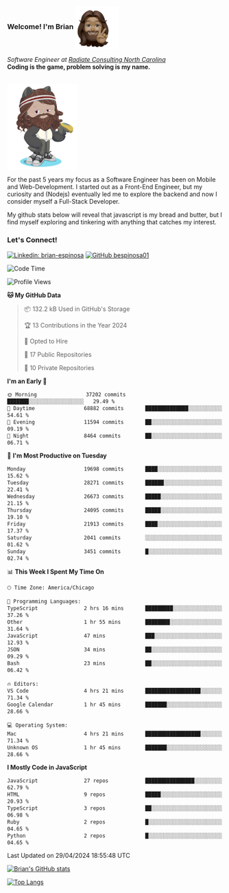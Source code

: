 ###  Welcome! I'm Brian <img align="center" src="https://github.com/bespinosa01/bespinosa01/blob/main/assets/peace-animoji.png" height="100" /></h2>
<p><em>Software Engineer at <a href="https://www.radiateconsulting.coop/north-carolina-tech-coop">Radiate Consulting North Carolina</a>
 <br/>
<!-- </br>Developer Consultant at <a href="https://codethedream.org/">Code The Dream</a> -->
</em> <b>Coding is the game, problem solving is my name.</b></p>

<br/>


 <img align="center" src="https://github.com/bespinosa01/bespinosa01/blob/main/assets/octo-me.png" height="200" /> 
 <p>
 For the past 5 years my focus as a Software Engineer has been on Mobile and Web-Development. I started out as a Front-End Engineer, but my curiosity and (Nodejs) eventually led me to explore the backend and now I consider myself a Full-Stack Developer.
</p>
<p>
 My github stats below will reveal that javascript is my bread and butter, but I find myself exploring and tinkering with anything that catches my interest. 
 </p>
 
 
### Let's Connect!

[![Linkedin: brian-espinosa](https://img.shields.io/badge/-brian--espinosa-blue?style=flat-square&logo=Linkedin&logoColor=white&link=https://www.linkedin.com/in/brian-espinosa/)](https://www.linkedin.com/in/brian-espinosa/)
[![GitHub bespinosa01](https://img.shields.io/github/followers/bespinosa01?label=follow&style=social)](https://github.com/bespinosa01)



<!--START_SECTION:waka-->
![Code Time](http://img.shields.io/badge/Code%20Time-1%2C495%20hrs%2021%20mins-blue)

![Profile Views](http://img.shields.io/badge/Profile%20Views-0-blue)

**🐱 My GitHub Data** 

> 📦 132.2 kB Used in GitHub's Storage 
 > 
> 🏆 13 Contributions in the Year 2024
 > 
> 💼 Opted to Hire
 > 
> 📜 17 Public Repositories 
 > 
> 🔑 10 Private Repositories 
 > 
**I'm an Early 🐤** 

```text
🌞 Morning                37202 commits       ███████░░░░░░░░░░░░░░░░░░   29.49 % 
🌆 Daytime                68882 commits       ██████████████░░░░░░░░░░░   54.61 % 
🌃 Evening                11594 commits       ██░░░░░░░░░░░░░░░░░░░░░░░   09.19 % 
🌙 Night                  8464 commits        ██░░░░░░░░░░░░░░░░░░░░░░░   06.71 % 
```
📅 **I'm Most Productive on Tuesday** 

```text
Monday                   19698 commits       ████░░░░░░░░░░░░░░░░░░░░░   15.62 % 
Tuesday                  28271 commits       ██████░░░░░░░░░░░░░░░░░░░   22.41 % 
Wednesday                26673 commits       █████░░░░░░░░░░░░░░░░░░░░   21.15 % 
Thursday                 24095 commits       █████░░░░░░░░░░░░░░░░░░░░   19.10 % 
Friday                   21913 commits       ████░░░░░░░░░░░░░░░░░░░░░   17.37 % 
Saturday                 2041 commits        ░░░░░░░░░░░░░░░░░░░░░░░░░   01.62 % 
Sunday                   3451 commits        █░░░░░░░░░░░░░░░░░░░░░░░░   02.74 % 
```


📊 **This Week I Spent My Time On** 

```text
🕑︎ Time Zone: America/Chicago

💬 Programming Languages: 
TypeScript               2 hrs 16 mins       █████████░░░░░░░░░░░░░░░░   37.26 % 
Other                    1 hr 55 mins        ████████░░░░░░░░░░░░░░░░░   31.64 % 
JavaScript               47 mins             ███░░░░░░░░░░░░░░░░░░░░░░   12.93 % 
JSON                     34 mins             ██░░░░░░░░░░░░░░░░░░░░░░░   09.29 % 
Bash                     23 mins             ██░░░░░░░░░░░░░░░░░░░░░░░   06.42 % 

🔥 Editors: 
VS Code                  4 hrs 21 mins       ██████████████████░░░░░░░   71.34 % 
Google Calendar          1 hr 45 mins        ███████░░░░░░░░░░░░░░░░░░   28.66 % 

💻 Operating System: 
Mac                      4 hrs 21 mins       ██████████████████░░░░░░░   71.34 % 
Unknown OS               1 hr 45 mins        ███████░░░░░░░░░░░░░░░░░░   28.66 % 
```

**I Mostly Code in JavaScript** 

```text
JavaScript               27 repos            ████████████████░░░░░░░░░   62.79 % 
HTML                     9 repos             █████░░░░░░░░░░░░░░░░░░░░   20.93 % 
TypeScript               3 repos             ██░░░░░░░░░░░░░░░░░░░░░░░   06.98 % 
Ruby                     2 repos             █░░░░░░░░░░░░░░░░░░░░░░░░   04.65 % 
Python                   2 repos             █░░░░░░░░░░░░░░░░░░░░░░░░   04.65 % 
```




 Last Updated on 29/04/2024 18:55:48 UTC
<!--END_SECTION:waka-->


<!--  Github STATS -->
[![Brian's GitHub stats](https://github-readme-stats.vercel.app/api?username=bespinosa01&hide=stars,contribs&count_private=true&show_icons=true)](https://github.com/anuraghazra/github-readme-stats)

[![Top Langs](https://github-readme-stats.vercel.app/api/top-langs/?username=bespinosa01&layout=compact)](https://github.com/anuraghazra/github-readme-stats)



<!--
**bespinosa01/bespinosa01** is a ✨ _special_ ✨ repository because its `README.md` (this file) appears on your GitHub profile.

Here are some ideas to get you started:

- 🔭 I’m currently working on ...
- 🌱 I’m currently learning ...
- 👯 I’m looking to collaborate on ...
- 🤔 I’m looking for help with ...
- 💬 Ask me about ...
- 📫 How to reach me: ...
- 😄 Pronouns: ...
- ⚡ Fun fact: ...
-->
